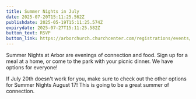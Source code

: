 ```yaml
---
title: Summer Nights in July
date: 2025-07-20T15:11:25.562Z
publishdate: 2025-05-19T15:11:25.574Z
expirydate: 2025-07-27T15:11:25.582Z
button_text: RSVP
button_link: https://arborchurch.churchcenter.com/registrations/events/2958787
---
```

S﻿ummer Nights at Arbor are evenings of connection and food. Sign up for a meal at a home, or come to the park with your picnic dinner. We have options for everyone!

I﻿f July 20th doesn't work for you, make sure to check out the other options for Summer Nights August 17! This is going to be a great summer of connection.